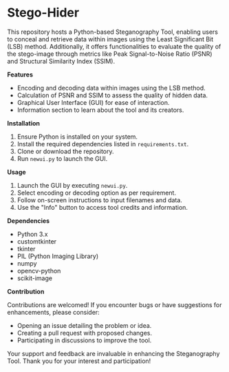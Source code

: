# Stego-Hider

This repository hosts a Python-based Steganography Tool, enabling users to conceal and retrieve data within images using the Least Significant Bit (LSB) method. Additionally, it offers functionalities to evaluate the quality of the stego-image through metrics like Peak Signal-to-Noise Ratio (PSNR) and Structural Similarity Index (SSIM).

**Features**

- Encoding and decoding data within images using the LSB method.
- Calculation of PSNR and SSIM to assess the quality of hidden data.
- Graphical User Interface (GUI) for ease of interaction.
- Information section to learn about the tool and its creators.

**Installation**

1. Ensure Python is installed on your system.
2. Install the required dependencies listed in `requirements.txt`.
3. Clone or download the repository.
4. Run `newui.py` to launch the GUI.

**Usage**

1. Launch the GUI by executing `newui.py`.
2. Select encoding or decoding option as per requirement.
3. Follow on-screen instructions to input filenames and data.
4. Use the "Info" button to access tool credits and information.

**Dependencies**

- Python 3.x
- customtkinter
- tkinter
- PIL (Python Imaging Library)
- numpy
- opencv-python
- scikit-image

**Contribution**

Contributions are welcomed! If you encounter bugs or have suggestions for enhancements, please consider:

- Opening an issue detailing the problem or idea.
- Creating a pull request with proposed changes.
- Participating in discussions to improve the tool.

Your support and feedback are invaluable in enhancing the Steganography Tool. Thank you for your interest and participation!
